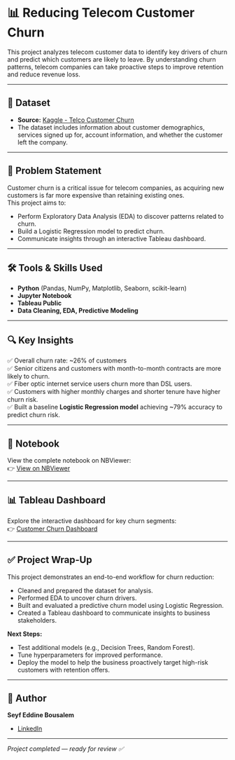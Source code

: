 # 📊 Reducing Telecom Customer Churn

This project analyzes telecom customer data to identify key drivers of churn and predict which customers are likely to leave. By understanding churn patterns, telecom companies can take proactive steps to improve retention and reduce revenue loss.

---

## 📂 Dataset

- **Source:** [Kaggle - Telco Customer Churn](https://www.kaggle.com/blastchar/telco-customer-churn)
- The dataset includes information about customer demographics, services signed up for, account information, and whether the customer left the company.

---

## 🎯 Problem Statement

Customer churn is a critical issue for telecom companies, as acquiring new customers is far more expensive than retaining existing ones.  
This project aims to:
- Perform Exploratory Data Analysis (EDA) to discover patterns related to churn.
- Build a Logistic Regression model to predict churn.
- Communicate insights through an interactive Tableau dashboard.

---

## 🛠️ Tools & Skills Used

- **Python** (Pandas, NumPy, Matplotlib, Seaborn, scikit-learn)
- **Jupyter Notebook**
- **Tableau Public**
- **Data Cleaning, EDA, Predictive Modeling**

---

## 🔍 Key Insights

✅ Overall churn rate: ~26% of customers  
✅ Senior citizens and customers with month-to-month contracts are more likely to churn.  
✅ Fiber optic internet service users churn more than DSL users.  
✅ Customers with higher monthly charges and shorter tenure have higher churn risk.  
✅ Built a baseline **Logistic Regression model** achieving ~79% accuracy to predict churn risk.

---

## 📓 Notebook

View the complete notebook on NBViewer:  
👉 [View on NBViewer](https://nbviewer.org/github/bousalemseyf/reducing-telecom-customer-churn/blob/main/notebooks/01_churn_eda.ipynb.ipynb)

---

## 📊 Tableau Dashboard

Explore the interactive dashboard for key churn segments:  
👉 [Customer Churn Dashboard](https://public.tableau.com/app/profile/bousalem.seyf.eddine/viz/cleaned_telco_churn_hyper/CustomerChurnAnalysisDashboard)

---

## ✅ Project Wrap-Up

This project demonstrates an end-to-end workflow for churn reduction:
- Cleaned and prepared the dataset for analysis.
- Performed EDA to uncover churn drivers.
- Built and evaluated a predictive churn model using Logistic Regression.
- Created a Tableau dashboard to communicate insights to business stakeholders.

**Next Steps:**  
- Test additional models (e.g., Decision Trees, Random Forest).
- Tune hyperparameters for improved performance.
- Deploy the model to help the business proactively target high-risk customers with retention offers.

---

## 🙌 Author

**Seyf Eddine Bousalem**  
- [LinkedIn](https://www.linkedin.com/in/seyf-eddine-bousalem-259710b0/)

---

*Project completed — ready for review ✅*




